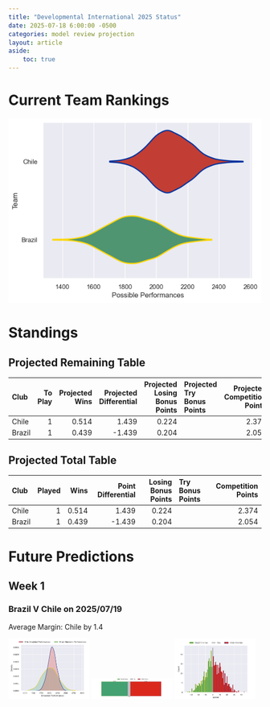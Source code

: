 ```yaml
---  
title: "Developmental International 2025 Status"  
date: 2025-07-18 6:00:00 -0500  
categories: model review projection  
layout: article  
aside:  
    toc: true  
---
```

# Current Team Rankings


![Club Rankings](plots/rankings_Developmental_International_2025.png)
# Standings

## Projected Remaining Table


| Club   |   To Play |   Projected Wins |   Projected Differential |   Projected Losing Bonus Points | Projected Try Bonus Points   |   Projected Competition Points |
|:-------|----------:|-----------------:|-------------------------:|--------------------------------:|:-----------------------------|-------------------------------:|
| Chile  |         1 |            0.514 |                    1.439 |                           0.224 |                              |                          2.374 |
| Brazil |         1 |            0.439 |                   -1.439 |                           0.204 |                              |                          2.054 |



## Projected Total Table


| Club   |   Played |   Wins |   Point Differential |   Losing Bonus Points | Try Bonus Points   |   Competition Points |
|:-------|---------:|-------:|---------------------:|----------------------:|:-------------------|---------------------:|
| Chile  |        1 |  0.514 |                1.439 |                 0.224 |                    |                2.374 |
| Brazil |        1 |  0.439 |               -1.439 |                 0.204 |                    |                2.054 |



# Future Predictions

## Week 1

### Brazil V Chile on 2025/07/19


Average Margin: Chile by 1.4

<p float="left">
<img src="plots\2025-07-19-Brazil_V_Chile_performances.png" width="32%" />
<img src="plots\2025-07-19-Brazil_V_Chile_resultbar.png" width="32%" />
<img src="plots\2025-07-19-Brazil_V_Chile_spreads.png" width="32%" />
</p>
